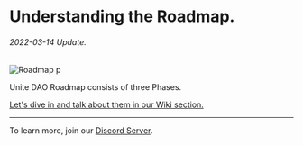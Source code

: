 # Understanding the Roadmap.
###### 2022-03-14 Update.



![Roadmap p](https://github.com/Unite-DAO/Documentation/blob/main/assets/Roadmap%20p.jpeg)



Unite DAO Roadmap consists of three Phases. 

[Let's dive in and talk about them in our Wiki section.](https://github.com/Unite-DAO/Documentation/wiki/Unite-DAO-Roadmap)

***

To learn more, join our [Discord Server](https://discord.gg/7RwPerFPe8).


